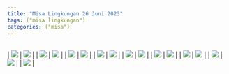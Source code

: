 ```yaml
---
title: "Misa Lingkungan 26 Juni 2023"
tags: ("misa lingkungan")
categories: ("misa")
---
```


| | |
|---|---|

| ![](/img/misa26jun23.avif) | ![](/img/misa26jun231.avif) |
| ![](/img/misa26jun232.avif) | ![](/img/misa26jun233.avif) |
| ![](/img/misa26jun234.avif) | ![](/img/misa26jun235.avif) |
| ![](/img/misa26jun236.avif) | ![](/img/misa26jun237.avif) |
| ![](/img/misa26jun238.avif) | ![](/img/misa26jun239.avif) |
| ![](/img/misa26jun2310.avif) | ![](/img/misa26jun2311.avif) |
| ![](/img/misa26jun2312.avif) | ![](/img/misa26jun2313.avif) |
| ![](/img/misa26jun2314.avif) | ![](/img/misa26jun2315.avif) |
| ![](/img/misa26jun2316.avif) | 